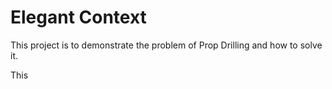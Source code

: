 # Elegant Context
This project is to demonstrate the problem of Prop Drilling and how to solve it.

This